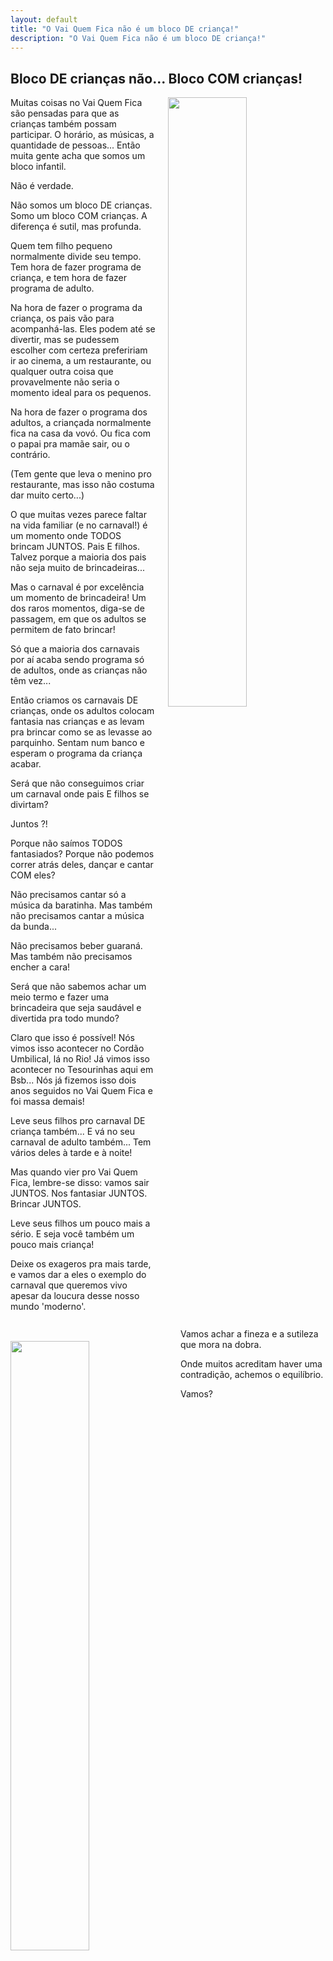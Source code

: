 ```yaml
---
layout: default
title: "O Vai Quem Fica não é um bloco DE criança!"
description: "O Vai Quem Fica não é um bloco DE criança!"
---
```


<style>

  img {
    margin: 20px;
    width: 50%;
  }

  .img_l {
    float:left;
    margin-left: 0;
  }
  
  .img_r {
    float:right;
    margin-right: 0;
  }
  
</style>

## Bloco DE crianças não... Bloco COM crianças!

<img src='../../../img/com_crianca/IMG_2101.png' class='img_r' style='margin-top:0'>

Muitas coisas no Vai Quem Fica são pensadas para que as crianças também possam participar. O horário, as músicas, a quantidade de pessoas... Então muita gente acha que somos um bloco infantil. 

Não é verdade.

Não somos um bloco DE crianças. Somo um bloco COM crianças. A diferença é sutil, mas profunda.

Quem tem filho pequeno normalmente divide seu tempo. Tem hora de fazer programa de criança, e tem hora de fazer programa de adulto. 

Na hora de fazer o programa da criança, os pais vão para acompanhá-las. Eles podem até se divertir, mas se pudessem escolher com certeza prefeririam ir ao cinema, a um restaurante, ou qualquer outra coisa que provavelmente não seria o momento ideal para os pequenos.

<img src='../../../img/com_crianca/IMG_0905.png' class='img_l'>

Na hora de fazer o programa dos adultos, a criançada normalmente fica na casa da vovó. Ou fica com o papai pra mamãe sair, ou o contrário. 

(Tem gente que leva o menino pro restaurante, mas isso não costuma dar muito certo...)

O que muitas vezes parece faltar na vida familiar (e no carnaval!) é um momento onde TODOS brincam JUNTOS. Pais E filhos. Talvez porque a maioria dos pais não seja muito de brincadeiras...

Mas o carnaval é por excelência um momento de brincadeira! Um dos raros momentos, diga-se de passagem, em que os adultos se permitem de fato brincar! 

Só que a maioria dos carnavais por aí acaba sendo programa só de adultos, onde as crianças não têm vez... 

<img src='../../../img/com_crianca/IMG_2155.png'  class='img_r'>

Então criamos os carnavais DE crianças, onde os adultos colocam fantasia nas crianças e as levam pra brincar como se as levasse ao parquinho. Sentam num banco e esperam o programa da criança acabar.

Será que não conseguimos criar um carnaval onde pais E filhos se divirtam? 

Juntos ?!

Porque não saímos TODOS fantasiados? Porque não podemos correr atrás deles, dançar e cantar COM eles?

Não precisamos cantar só a música da baratinha. Mas também não precisamos cantar a música da bunda... 

Não precisamos beber guaraná. Mas também não precisamos encher a cara!

Será que não sabemos achar um meio termo e fazer uma brincadeira que seja saudável e divertida pra todo mundo?

Claro que isso é possível! Nós vimos isso acontecer no Cordão Umbilical, lá no Rio! Já vimos isso acontecer no Tesourinhas aqui em Bsb... Nós já fizemos isso dois anos seguidos no Vai Quem Fica e foi massa demais!

<img src='../../../img/com_crianca/IMG_1212.png'  class='img_l'>

Leve seus filhos pro carnaval DE criança também... E vá no seu carnaval de adulto também... Tem vários deles à tarde e à noite!

Mas quando vier pro Vai Quem Fica, lembre-se disso: vamos sair JUNTOS. Nos fantasiar JUNTOS. Brincar JUNTOS.

Leve seus filhos um pouco mais a sério. 
E seja você também um pouco mais criança!

Deixe os exageros pra mais tarde, e vamos dar a eles o exemplo do carnaval que queremos vivo apesar da loucura desse nosso mundo 'moderno'.

Vamos achar a fineza e a sutileza que mora na dobra.

Onde muitos acreditam haver uma contradição, achemos o equilíbrio.

Vamos?









